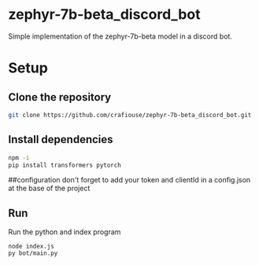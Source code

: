 # zephyr-7b-beta_discord_bot
Simple implementation of the zephyr-7b-beta model in a discord bot.

# Setup

## Clone  the repository
~~~sh
git clone https://github.com/crafiouse/zephyr-7b-beta_discord_bot.git
~~~

## Install dependencies

~~~sh
npm -i
pip install transformers pytorch
~~~

##configuration
don't forget to add your token  and clientId in a config.json at the base of the project

## Run

Run the python and index program
~~~
node index.js
py bot/main.py
~~~
